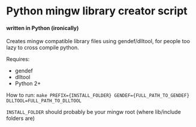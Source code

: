 # Python mingw library creator script
#### written in Python (ironically)

Creates mingw compatible library files using gendef/dlltool, for people too lazy to cross compile python.

Requires: 
* gendef
* dlltool
* Python 2+

How to run:
	`make PREFIX={INSTALL_FOLDER} GENDEF={FULL_PATH_TO_GENDEF} DLLTOOL=FULL_PATH_TO_DLLTOOL`
	
`INSTALL_FOLDER` should probably be your mingw root (where lib/include folders are)